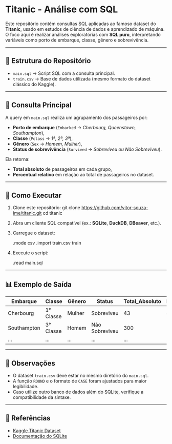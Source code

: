 # Titanic - Análise com SQL

Este repositório contém consultas SQL aplicadas ao famoso dataset do **Titanic**, usado em estudos de ciência de dados e aprendizado de máquina.  
O foco aqui é realizar análises exploratórias com **SQL puro**, interpretando variáveis como porto de embarque, classe, gênero e sobrevivência.

---

## 📂 Estrutura do Repositório

- `main.sql` → Script SQL com a consulta principal.
- `train.csv` → Base de dados utilizada (mesmo formato do dataset clássico do Kaggle).

---

## 📝 Consulta Principal

A query em `main.sql` realiza um agrupamento dos passageiros por:

- **Porto de embarque** (`Embarked` → *Cherbourg, Queenstown, Southampton*),
- **Classe** (`Pclass` → *1ª, 2ª, 3ª*),
- **Gênero** (`Sex` → *Homem, Mulher*),
- **Status de sobrevivência** (`Survived` → *Sobreviveu ou Não Sobreviveu*).

Ela retorna:

- **Total absoluto** de passageiros em cada grupo,
- **Percentual relativo** em relação ao total de passageiros no dataset.

---

## 🚀 Como Executar

1. Clone este repositório:
   git clone https://github.com/vitor-souza-ime/titanic.git
   cd titanic

2. Abra um cliente SQL compatível (ex.: **SQLite**, **DuckDB**, **DBeaver**, etc.).

3. Carregue o dataset:

   .mode csv
   .import train.csv train
   
4. Execute o script:

   .read main.sql
   
---

## 📊 Exemplo de Saída

| Embarque    | Classe    | Gênero | Status         | Total\_Absoluto | Percentual |
| ----------- | --------- | ------ | -------------- | --------------- | ---------- |
| Cherbourg   | 1° Classe | Mulher | Sobreviveu     | 43              | 4.82%      |
| Southampton | 3° Classe | Homem  | Não Sobreviveu | 300             | 33.70%     |
| ...         | ...       | ...    | ...            | ...             | ...        |

---

## 📌 Observações

* O dataset `train.csv` deve estar no mesmo diretório do `main.sql`.
* A função `ROUND` e o formato de `CASE` foram ajustados para maior legibilidade.
* Caso utilize outro banco de dados além do SQLite, verifique a compatibilidade da sintaxe.

---

## 📖 Referências

* [Kaggle Titanic Dataset](https://www.kaggle.com/c/titanic)
* [Documentação do SQLite](https://www.sqlite.org/docs.html)


